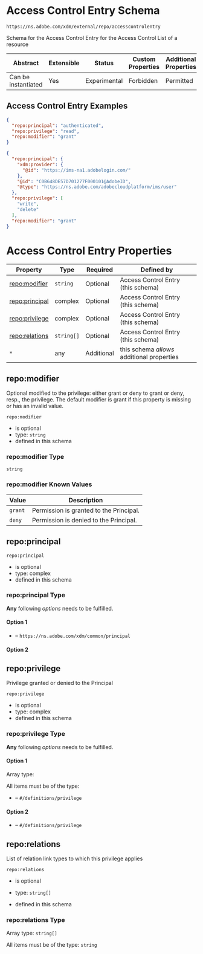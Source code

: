 
# Access Control Entry Schema

```
https://ns.adobe.com/xdm/external/repo/accesscontrolentry
```

Schema for the Access Control Entry for the Access Control List of a resource

| Abstract | Extensible | Status | Custom Properties | Additional Properties | Defined In |
|----------|------------|--------|-------------------|-----------------------|------------|
| Can be instantiated | Yes | Experimental | Forbidden | Permitted | [external/repo/accesscontrolentry.schema.json](external/repo/accesscontrolentry.schema.json) |

## Access Control Entry Examples

```json
{
  "repo:principal": "authenticated",
  "repo:privilege": "read",
  "repo:modifier": "grant"
}
```

```json
{
  "repo:principal": {
    "xdm:provider": {
      "@id": "https://ims-na1.adobelogin.com/"
    },
    "@id": "C0B648DE57D701277F000101@AdobeID",
    "@type": "https://ns.adobe.com/adobecloudplatform/ims/user"
  },
  "repo:privilege": [
    "write",
    "delete"
  ],
  "repo:modifier": "grant"
}
```


# Access Control Entry Properties

| Property | Type | Required | Defined by |
|----------|------|----------|------------|
| [repo:modifier](#repomodifier) | `string` | Optional | Access Control Entry (this schema) |
| [repo:principal](#repoprincipal) | complex | Optional | Access Control Entry (this schema) |
| [repo:privilege](#repoprivilege) | complex | Optional | Access Control Entry (this schema) |
| [repo:relations](#reporelations) | `string[]` | Optional | Access Control Entry (this schema) |
| `*` | any | Additional | this schema *allows* additional properties |

## repo:modifier

Optional modified to the privilege: either grant or deny to grant or deny, resp., the privilege. The default modifier is grant if this property is missing or has an invalid value.

`repo:modifier`
* is optional
* type: `string`
* defined in this schema

### repo:modifier Type


`string`



### repo:modifier Known Values
| Value | Description |
|-------|-------------|
| `grant` | Permission is granted to the Principal. |
| `deny` | Permission is denied to the Principal. |




## repo:principal


`repo:principal`
* is optional
* type: complex
* defined in this schema

### repo:principal Type


**Any** following *options* needs to be fulfilled.


#### Option 1


* []() – `https://ns.adobe.com/xdm/common/principal`


#### Option 2







## repo:privilege

Privilege granted or denied to the Principal

`repo:privilege`
* is optional
* type: complex
* defined in this schema

### repo:privilege Type


**Any** following *options* needs to be fulfilled.


#### Option 1


Array type: 

All items must be of the type:
* []() – `#/definitions/privilege`





#### Option 2


* []() – `#/definitions/privilege`






## repo:relations

List of relation link types to which this privilege applies

`repo:relations`
* is optional
* type: `string[]`

* defined in this schema

### repo:relations Type


Array type: `string[]`

All items must be of the type:
`string`








